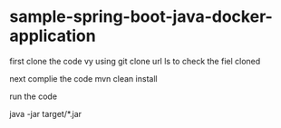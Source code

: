 # sample-spring-boot-java-docker-application

first clone the code 
vy using git clone url
ls to check the fiel cloned

next complie the code
mvn clean install

run the code

java -jar target/*.jar
